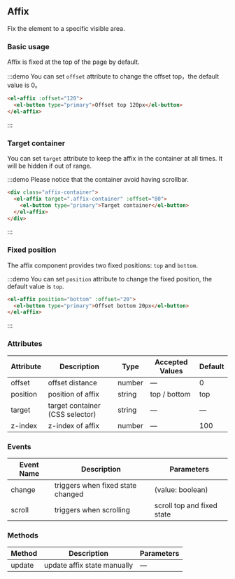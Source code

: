 ## Affix

Fix the element to a specific visible area.

### Basic usage

Affix is fixed at the top of the page by default.

:::demo You can set `offset` attribute to change the offset top，the default value is 0。
```html
<el-affix :offset="120">
  <el-button type="primary">Offset top 120px</el-button>
</el-affix>
```
:::

### Target container

You can set `target` attribute to keep the affix in the container at all times. It will be hidden if out of range.

:::demo Please notice that the container avoid having scrollbar.
```html
<div class="affix-container">
  <el-affix target=".affix-container" :offset="80">
    <el-button type="primary">Target container</el-button>
  </el-affix>
</div>
```
:::

### Fixed position

The affix component provides two fixed positions: `top` and `bottom`.

:::demo You can set `position` attribute to change the fixed position, the default value is `top`.
```html
<el-affix position="bottom" :offset="20">
  <el-button type="primary">Offset bottom 20px</el-button>
</el-affix>
```
:::

### Attributes
| Attribute  | Description    | Type      | Accepted Values       | Default  |
|---------- |-------------- |---------- |--------------------------------  |-------- |
| offset     | offset distance      | number | — | 0 |
| position | position of affix | string | top / bottom | top |
| target | target container (CSS selector) | string | — | — |
| z-index | z-index of affix | number | — | 100 |

### Events
| Event Name | Description | Parameters |
|---------- |-------- |---------- |
| change | 	triggers when fixed state changed | (value: boolean) |
| scroll | 	triggers when scrolling | scroll top and fixed state |

### Methods
| Method | Description | Parameters |
|------|--------|-------|
| update | update affix state manually | — |
